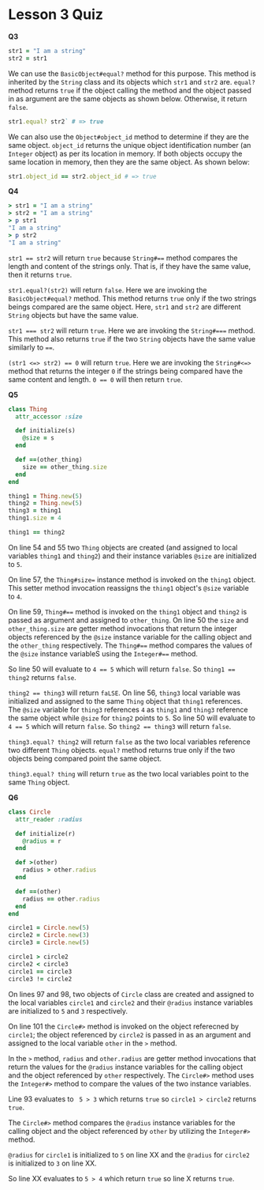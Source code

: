 # Lesson 3 Quiz

**Q3**

```ruby
str1 = "I am a string"
str2 = str1
```
We can use the `BasicObject#equal?` method for this purpose. This method is inherited by the `String` class and its objects which `str1` and `str2` are. `equal?` method returns `true` if the object calling the method and the object passed in as argument are the same objects as shown below. Otherwise, it return `false`.

```ruby
str1.equal? str2` # => true
```
We can also use the `Object#object_id` method to determine if they are the same object. `object_id` returns the unique object identification number (an `Integer` object) as per its location in memory. If both objects occupy the same location in memory, then they are the same object. As shown below:

```ruby
str1.object_id == str2.object_id # => true
```

**Q4**

```ruby
> str1 = "I am a string"
> str2 = "I am a string"
> p str1
"I am a string"
> p str2
"I am a string"
```

`str1 == str2` will return `true` because `String#==` method compares the length and content of the strings only. That is, if they have the same value, then it returns `true`.

`str1.equal?(str2)` will return `false`. Here we are invoking the `BasicObject#equal?` method. This method returns `true` only if the two strings beings compared are the same object. Here, `str1` and `str2` are different `String` objects but have the same value.

`str1 === str2` will return `true`. Here we are invoking the `String#===` method. This method also returns `true` if the two `String` objects have the same value similarly to `==`.

`(str1 <=> str2) == 0` will return `true`. Here we are invoking the `String#<=>` method that returns the integer `0` if the strings being compared have the same content and length. `0 == 0` will then return `true`.

**Q5**

```ruby
class Thing
  attr_accessor :size

  def initialize(s)
    @size = s
  end

  def ==(other_thing)
    size == other_thing.size
  end
end

thing1 = Thing.new(5)
thing2 = Thing.new(5)
thing3 = thing1
thing1.size = 4

thing1 == thing2

```

On line 54 and 55 two `Thing` objects are created (and assigned to local variables `thing1` and `thing2`) and their instance variables `@size` are initialized to `5`.

On line 57, the `Thing#size=` instance method is invoked on the `thing1` object. This setter method invocation reassigns the `thing1` object's `@size` variable to `4`. 

On line 59, `Thing#==` method is invoked on the `thing1` object and `thing2` is passed as argument and assigned to `other_thing`. On line 50 the `size` and `other_thing.size` are getter method invocations that return the integer objects referenced by the `@size` instance variable for the calling object and the `other_thing` respectively. The `Thing#==` method compares the values of the `@size` instance variableS using the `Integer#==` method.

So line 50 will evaluate to `4 == 5` which will return `false`. So `thing1 == thing2` returns `false`. 


`thing2 == thing3` will return `faLSE`. On line 56, `thing3` local variable was initialized and assigned to the same `Thing` object that `thing1` references. The `@size` variable for `thing3` references `4` as `thing1` and `thing3` reference the same object while `@size` for `thing2` points to `5`. So line 50 will evaluate to `4 == 5` which will return `false`. So `thing2 == thing3` will return `false`.

`thing3.equal? thing2` will return `false` as the two local variables reference two different `Thing` objects. `equal?` method returns true only if the two objects being compared point the same object.

`thing3.equal? thing` will return `true` as the two local variables point to the same `Thing` object.

**Q6**

```ruby
class Circle
  attr_reader :radius

  def initialize(r)
    @radius = r
  end

  def >(other)
    radius > other.radius
  end

  def ==(other)
    radius == other.radius
  end
end

circle1 = Circle.new(5)
circle2 = Circle.new(3)
circle3 = Circle.new(5)

circle1 > circle2
circle2 < circle3
circle1 == circle3
circle3 != circle2
```

On lines 97 and 98, two objects of `Circle` class are created and assigned to the local variables `circle1` and `circle2` and their `@radius` instance variables are initialized to `5` and `3` respectively. 

On line 101 the `Circle#>` method is invoked on the object referecned by `circle1`; the object referenced by `circle2` is passed in as an argument and assigned to the local variable `other` in the `>` method. 

In the `>` method, `radius` and `other.radius` are getter method invocations that return the values for the `@radius` instance variables for the calling object and the object referenced by `other` respectively. The `Circle#>` method uses the `Integer#>` method to compare the values of the two instance variables.

Line 93 evaluates to ` 5 > 3` which returns `true` so `circle1 > circle2` returns `true`.


The `Circle#>` method compares the `@radius` instance variables for the calling object and the object referenced by `other` by utilizing the `Integer#>` method. 

`@radius` for `circle1` is initialized to `5` on line XX and the `@radius` for `circle2` is initialized to `3` on line XX. 

So line XX evaluates to `5 > 4` which return `true` so line X returns `true`.



